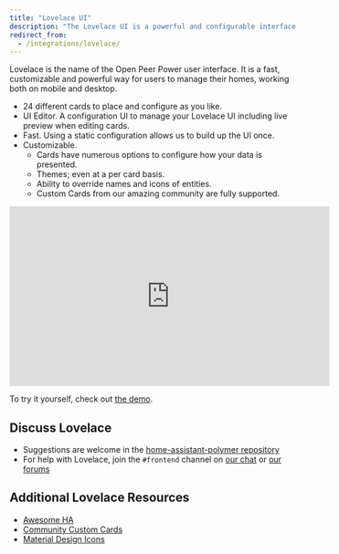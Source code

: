 ```yaml
---
title: "Lovelace UI"
description: "The Lovelace UI is a powerful and configurable interface for Open Peer Power."
redirect_from:
  - /integrations/lovelace/
---
```


Lovelace is the name of the Open Peer Power user interface. It is a fast, customizable and powerful way for users to manage their homes, working both on mobile and desktop.

- 24 different cards to place and configure as you like.
- UI Editor. A configuration UI to manage your Lovelace UI including live preview when editing cards.
- Fast. Using a static configuration allows us to build up the UI once.
- Customizable.
  - Cards have numerous options to configure how your data is presented.
  - Themes; even at a per card basis.
  - Ability to override names and icons of entities.
  - Custom Cards from our amazing community are fully supported.

<div class='videoWrapper'>
<iframe width="560" height="315" src="https://www.youtube.com/embed/XY3R0xI45wA" frameborder="0" allowfullscreen></iframe>
</div>

To try it yourself, check out [the demo](https://demo.openpeerpower.io).

## Discuss Lovelace

- Suggestions are welcome in the [home-assistant-polymer repository](https://github.com/OpenPeerPower/Open-Peer-Power-polymer/)
- For help with Lovelace, join the `#frontend` channel on [our chat](/join-chat/) or [our forums](https://community.openpeerpower.io/c/projects/frontend)

## Additional Lovelace Resources

* [Awesome HA](https://www.awesome-ha.com/#lovelace-ui)
* [Community Custom Cards](https://github.com/custom-cards)
* [Material Design Icons](https://materialdesignicons.com/tag/community)
